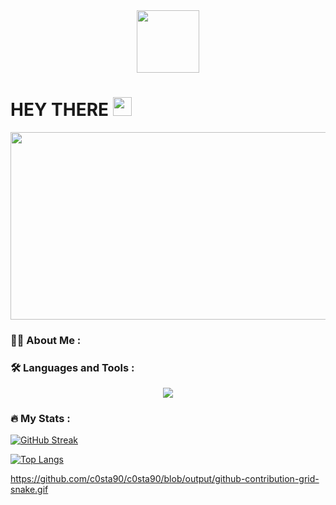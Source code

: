 <div id="header" align="center">
  <img src="https://media.giphy.com/media/M9gbBd9nbDrOTu1Mqx/giphy.gif" width="100"/>
</div>
<div align="center">
<img src="https://komarev.com/ghpvc/?username=c0sta90&style=flat-square&color=blue" alt=""/>
</div>
<h1>
  HEY THERE
  <img src="https://media.giphy.com/media/hvRJCLFzcasrR4ia7z/giphy.gif" width="30px"/>
</h1>
<div align="center">
  <img src="https://media.giphy.com/media/dWesBcTLavkZuG35MI/giphy.gif" width="600" height="300"/>
</div>

### :man_technologist: About Me :



### :hammer_and_wrench: Languages and Tools :
<p align="center">
  <a href="https://skillicons.dev">
    <img src="https://skillicons.dev/icons?i=c,cpp,html,css" />
  </a>
</p>

### :fire: My Stats :
[![GitHub Streak](http://github-readme-streak-stats.herokuapp.com?user=c0sta90&theme=dark&background=000000)](https://git.io/streak-stats)

[![Top Langs](https://github-readme-stats.vercel.app/api/top-langs/?username=c0sta90&layout=compact&theme=vision-friendly-dark)](https://github.com/anuraghazra/github-readme-stats)

[dark]: https://github-readme-stats.vercel.app/api?username=c0sta90&show_icons=true&hide=contribs,prs&cache_seconds=86400&theme=dark
https://github.com/c0sta90/c0sta90/blob/output/github-contribution-grid-snake.gif
